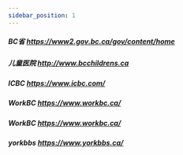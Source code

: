```yaml
---
sidebar_position: 1
---
```

##### BC省 https://www2.gov.bc.ca/gov/content/home  
##### 儿童医院 http://www.bcchildrens.ca  
##### ICBC https://www.icbc.com/  
##### WorkBC https://www.workbc.ca/  
##### WorkBC https://www.workbc.ca/  
##### yorkbbs https://www.yorkbbs.ca/
